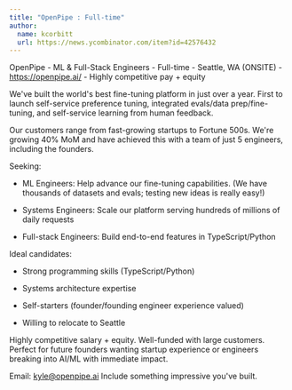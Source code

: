 ```yaml
---
title: "OpenPipe : Full-time"
author:
  name: kcorbitt
  url: https://news.ycombinator.com/item?id=42576432
---
```

OpenPipe - ML &amp; Full-Stack Engineers - Full-time - Seattle, WA (ONSITE) - <a href="https:&#x2F;&#x2F;openpipe.ai&#x2F;">https:&#x2F;&#x2F;openpipe.ai&#x2F;</a> - Highly competitive pay + equity

We&#x27;ve built the world&#x27;s best fine-tuning platform in just over a year. First to launch self-service preference tuning, integrated evals&#x2F;data prep&#x2F;fine-tuning, and self-service learning from human feedback.

Our customers range from fast-growing startups to Fortune 500s. We&#x27;re growing 40% MoM and have achieved this with a team of just 5 engineers, including the founders.

Seeking:

- ML Engineers: Help advance our fine-tuning capabilities. (We have thousands of datasets and evals; testing new ideas is really easy!)

- Systems Engineers: Scale our platform serving hundreds of millions of daily requests

- Full-stack Engineers: Build end-to-end features in TypeScript&#x2F;Python

Ideal candidates:

- Strong programming skills (TypeScript&#x2F;Python)

- Systems architecture expertise

- Self-starters (founder&#x2F;founding engineer experience valued)

- Willing to relocate to Seattle

Highly competitive salary + equity. Well-funded with large customers.
Perfect for future founders wanting startup experience or engineers breaking into AI&#x2F;ML with immediate impact.

Email: kyle@openpipe.ai
Include something impressive you&#x27;ve built.
<JobApplication />
